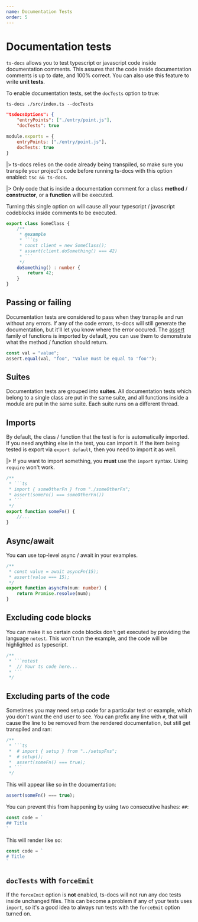 ```yaml
---
name: Documentation Tests
order: 5
---
```


# Documentation tests

`ts-docs` allows you to test typescript or javascript code inside documentation comments. This assures that the code inside documentation comments is up to date, and 100% correct. You can also use this feature to write **unit tests**.

To enable documentation tests, set the `docTests` option to true:

``` --CLI
ts-docs ./src/index.ts --docTests
```
```json --tsconfig.json
"tsdocsOptions": {
    "entryPoints": ["./entry/point.js"],
    "docTests": true
```
```js --tsdocs.config.js
module.exports = {
    entryPoints: ["./entry/point.js"],
    docTests: true
}
```

|> ts-docs relies on the code already being transpiled, so make sure you transpile your project's code before running ts-docs with this option enabled: `tsc && ts-docs`.

|> Only code that is inside a documentation comment for a class **method** / **constructor**, or a **function** will be executed.

Turning this single option on will cause all your typescript / javascript codeblocks inside comments to be executed.

```ts
export class SomeClass {
    /**
     * @example
     * ```ts
     * const client = new SomeClass();
     * assert(client.doSomething() === 42)
     * ```
     */
    doSomething() : number {
        return 42;
    }
}
```

## Passing or failing

Documentation tests are considered to pass when they transpile and run without any errors. If any of the code errors, ts-docs will still generate the documentation, but it'll let you know where the error occured. The [assert](https://nodejs.org/api/assert.html) family of functions is imported by default, you can use them to demonstrate what the method / function should return.

```ts
const val = "value";
assert.equal(val, "foo", "Value must be equal to 'foo'");
```

## Suites

Documentation tests are grouped into **suites**. All documentation tests which belong to a single class are put in the same suite, and all functions inside a module are put in the same suite. Each suite runs on a different thread.

## Imports

By default, the class / function that the test is for is automatically imported. If you need anything else in the test, you can import it. If the item being tested is export via `export default`, then you need to import it as well.

|> If you want to import something, you **must** use the `import` syntax. Using `require` won't work.

```ts
/**
 * ```ts
 * import { someOtherFn } from "./someOtherFn";
 * assert(someFn() === someOtherFn())
 * ```
 */
export function someFn() {
    //...
}
```

## Async/await

You **can** use top-level async / await in your examples. 

```ts
/**
 * const value = await asyncFn(15);
 * assert(value === 15);
 */
export function asyncFn(num: number) {
    return Promise.resolve(num);
}
```

## Excluding code blocks

You can make it so certain code blocks don't get executed by providing the language `notest`. This won't run the example, and the code will be highlighted as typescript.

```ts
/**
 * ```notest
 *  // Your ts code here...
 * ```
 */
```

## Excluding parts of the code

Sometimes you may need setup code for a particular test or example, which you don't want the end user to see. You can prefix any line with `#`, that will cause the line to be removed from the rendered documentation, but still get transpiled and ran:

```ts
/**
 * ```ts
 *  # import { setup } from "../setupFns";
 *  # setup();
 *  assert(someFn() === true);
 * ```
 */
```

This will appear like so in the documentation:

```ts
assert(someFn() === true);
```

You can prevent this from happening by using two consecutive hashes: `##`:

```ts
const code = `
## Title
`
```

This will render like so:

```ts
const code = `
# Title
`
```

## `docTests` with `forceEmit`

If the `forceEmit` option is **not** enabled, ts-docs will not run any doc tests inside unchanged files. This can become a problem if any of your tests uses `import`, so it's a good idea to always run tests with the `forceEmit` option turned on.